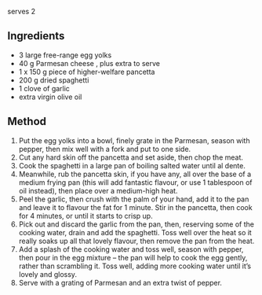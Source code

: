serves 2

Ingredients
-----------

* 3 large free-range egg yolks
* 40 g Parmesan cheese , plus extra to serve
* 1 x 150 g piece of higher-welfare pancetta
* 200 g dried spaghetti
* 1 clove of garlic
* extra virgin olive oil

Method
------

1. Put the egg yolks into a bowl, finely grate in the Parmesan, season with pepper, then mix well with a fork and put to one side.
1. Cut any hard skin off the pancetta and set aside, then chop the meat.
1. Cook the spaghetti in a large pan of boiling salted water until al dente.
1. Meanwhile, rub the pancetta skin, if you have any, all over the base of a medium frying pan (this will add fantastic flavour, or use 1 tablespoon of oil instead), then place over a medium-high heat.
1. Peel the garlic, then crush with the palm of your hand, add it to the pan and leave it to flavour the fat for 1 minute. Stir in the pancetta, then cook for 4 minutes, or until it starts to crisp up.
1. Pick out and discard the garlic from the pan, then, reserving some of the cooking water, drain and add the spaghetti. Toss well over the heat so it really soaks up all that lovely flavour, then remove the pan from the heat.
1. Add a splash of the cooking water and toss well, season with pepper, then pour in the egg mixture – the pan will help to cook the egg gently, rather than scrambling it. Toss well, adding more cooking water until it’s lovely and glossy.
1. Serve with a grating of Parmesan and an extra twist of pepper.
